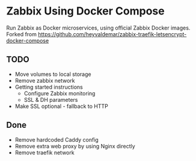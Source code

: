 # Zabbix Using Docker Compose

Run Zabbix as Docker microservices, using official Zabbix Docker images.
Forked from https://github.com/heyvaldemar/zabbix-traefik-letsencrypt-docker-compose

## TODO
- Move volumes to local storage
- Remove zabbix network
- Getting started instructions
  - Configure Zabbix monitoring
  - SSL & DH parameters
- Make SSL optional - fallback to HTTP

## Done
- Remove hardcoded Caddy config
- Remove extra web proxy by using Nginx directly
- Remove traefik network

